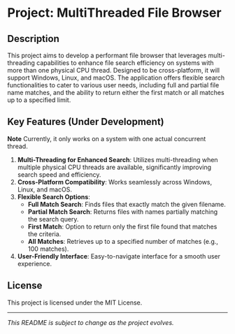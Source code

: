 # Project: MultiThreaded File Browser

## Description
This project aims to develop a performant file browser that leverages multi-threading capabilities to enhance file search efficiency on systems with more than one physical CPU thread. Designed to be cross-platform, it will support Windows, Linux, and macOS. The application offers flexible search functionalities to cater to various user needs, including full and partial file name matches, and the ability to return either the first match or all matches up to a specified limit.

## Key Features (Under Development)
**Note** Currently, it only works on a system with one actual concurrent thread.
1. **Multi-Threading for Enhanced Search**: Utilizes multi-threading when multiple physical CPU threads are available, significantly improving search speed and efficiency.
2. **Cross-Platform Compatibility**: Works seamlessly across Windows, Linux, and macOS.
3. **Flexible Search Options**:
   - **Full Match Search**: Finds files that exactly match the given filename.
   - **Partial Match Search**: Returns files with names partially matching the search query.
   - **First Match**: Option to return only the first file found that matches the criteria.
   - **All Matches**: Retrieves up to a specified number of matches (e.g., 100 matches).
4. **User-Friendly Interface**: Easy-to-navigate interface for a smooth user experience.

## License
This project is licensed under the MIT License.

---
*This README is subject to change as the project evolves.*
